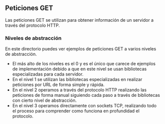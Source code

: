 ## Peticiones GET

Las peticiones GET se utilizan para obtener información de un servidor a través del protocolo HTTP.

### Niveles de abstracción
En este directorio puedes ver ejemplos de peticiones GET a varios niveles de abstracción.

- El más alto de los niveles es el 0 y es el único que carece de ejemplos de implementación debido a que en este nivel se usan bibliotecas especializadas para cada servidor.
- En el nivel 1 se utilizan las bibliotecas especializadas en realizar peticiones por URL de forma simple y rápida.
- En el nivel 2 operamos a través del protocolo HTTP realizando las peticiones de forma manual siguiendo cada paso a través de bibliotecas con cierto nivel de abstracción.
- En el nivel 3 operamos directamente con sockets TCP, realizando todo el proceso para comprender como funciona en profundidad el protocolo.

